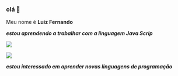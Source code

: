 ### olá 👋
Meu nome é **Luiz Fernando**

***estou aprendendo a trabalhar com a linguagem Java Scrip***


![](https://img.shields.io/badge/JavaScript-323330?style=for-the-badge&logo=javascript&logoColor=F7DF1E)



![](https://img.shields.io/badge/Scratch-4D97FF?style=for-the-badge&logo=Scratch&logoColor=white)


***estou interessado em aprender novas linguagens de programação***
